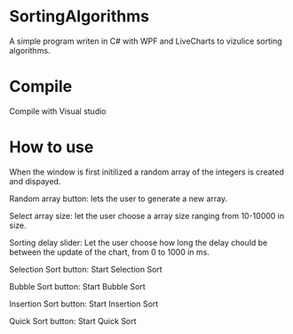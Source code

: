 # SortingAlgorithms

A simple program writen in C# with WPF and LiveCharts to vizulice sorting algorithms.

# Compile
Compile with Visual studio

# How to use
When the window is first initilized a random array of the integers is created and dispayed.

Random array button: lets the user to generate a new array.

Select array size: let the user choose a array size ranging from 10-10000 in size.

Sorting delay slider: Let the user choose how long the delay chould be between the update of the chart, from 0 to 1000 in ms.

Selection Sort button: Start Selection Sort

Bubble Sort button: Start Bubble Sort

Insertion Sort button: Start Insertion Sort

Quick Sort button: Start Quick Sort
